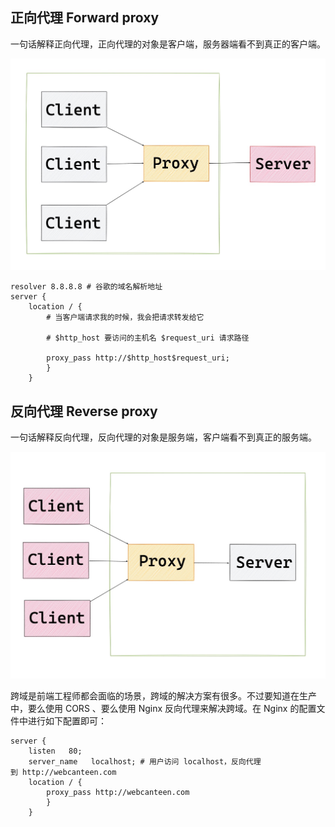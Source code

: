 ## 正向代理 Forward proxy

一句话解释正向代理，正向代理的对象是客户端，服务器端看不到真正的客户端。

![图片加载失败](./img/正向代理.jpg)

```tsx
resolver 8.8.8.8 # 谷歌的域名解析地址
server { 
    location / {      
        # 当客户端请求我的时候，我会把请求转发给它

        # $http_host 要访问的主机名 $request_uri 请求路径

        proxy_pass http://$http_host$request_uri; 
        }
    }
```

## 反向代理 Reverse proxy

一句话解释反向代理，反向代理的对象是服务端，客户端看不到真正的服务端。

![图片加载失败](./img/反向代理.jpg)

跨域是前端工程师都会面临的场景，跨域的解决方案有很多。不过要知道在生产中，要么使用 CORS 、要么使用 Nginx 反向代理来解决跨域。在 Nginx 的配置文件中进行如下配置即可：

```tsx
server {    
    listen   80;    
    server_name   localhost; # 用户访问 localhost，反向代理到 http://webcanteen.com    
    location / {        
        proxy_pass http://webcanteen.com    
        }
    }
```
